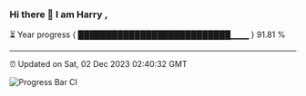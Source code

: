 ### Hi there 👋 I am Harry , 

⏳ Year progress { ███████████████████████████▁▁▁ } 91.81 %

---

⏰ Updated on Sat, 02 Dec 2023 02:40:32 GMT

![Progress Bar CI](https://github.com/duykhang68/duykhang68/workflows/Progress%20Bar%20CI/badge.svg)
